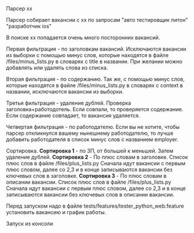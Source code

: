 Парсер хх

Парсер собирает вакансии с хх по запросам 
"авто тестировщик питон" 
"разработчик ios"

В поиске хх попадается очень много посторонних вакансий. 

Первая фильтрация - по заголовкам вакансий. Исключаются вакансии из выборки с помощью минус слов, 
которые находятся в файле /files/minus_lists.py в словарях с title в названии. 
При желании можно добавлять или удалять слова из списка. 

Вторая фильтрация - по содержанию. Так же, с помощью минус слов, которые находятся в файле /files/minus_lists.py
в словарях с context в названии, исключаются вакансии из выборки.

Третья фильтрация - удаление дублей. 
    Проверка заголовка+работодотель. Если совпали, то проверяется содержание. 
    Если содержание совпадает, то вакансия удаляется.

Четвертая фильтрация - по работодателю. Если вы не хотите, чтобы парсер откликнулся вашему нынешнему работодателю,
то лучше добавить работодателя в список минус слов с названием employer. 

Сортировка. 
**Сортировка 1** - по ЗП, от большей к меньшей. Затем удаление дублей.
**Сортировка 2** - По плюс словам в заголовке. Список плюс слов в файле /files/plus_lists.py
Сначала идут вакансии с первым плюс словом, далее со 2,3 и в конце записываются вакансии без ключевых слов в заголовке.
**Сортировка 3** - По плюс словам в описании вакансии. Список плюс слов в файле /files/plus_lists.py
Сначала идут вакансии с первым плюс словом, далее со 2,3 
и в конце записываются вакансии без ключевых слов в описании вакансии.

Перед запуском надо в файле tests/features/tester_python_web.feature установить вакансию и график работы.

Запуск из консоли